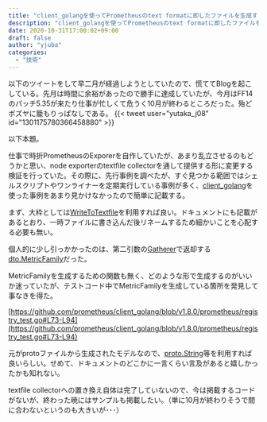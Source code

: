 ```yaml
---
title: "client_golangを使ってPrometheusのtext formatに即したファイルを生成する"
description: "client_golangを使ってPrometheusのtext formatに即したファイルを生成する"
date: 2020-10-31T17:00:02+09:00
draft: false
author: "yjuba"
categories:
  - "技術"
---
```


以下のツイートをして早二月が経過しようとしていたので、慌ててBlogを起こしている。先月は時間に余裕があったので勝手に達成していたが、今月はFF14のパッチ5.35が来たり仕事が忙しくて危うく10月が終わるところだった。殆どボズヤに籠もりっぱなしである。
{{< tweet user="yutaka_j08" id="1301175780366458880" >}}

以下本題。

仕事で時折PrometheusのExporerを自作していたが、あまり乱立させるのもどうかと思い、node exporterのtextfile collectorを通して提供する形に変更する検証を行っていた。その際に、先行事例を調べたが、すぐ見つかる範囲ではシェルスクリプトやワンライナーを定期実行している事例が多く、[client_golang](https://pkg.go.dev/github.com/prometheus/client_golang/prometheus)を使った事例をあまり見かけなかったので簡単に記載する。

まず、大枠としては[WriteToTextfile](https://pkg.go.dev/github.com/prometheus/client_golang/prometheus#WriteToTextfile)を利用すれば良い。ドキュメントにも記載があるとおり、一時ファイルに書き込んだ後リネームするため細かいことを心配する必要も無い。

個人的に少し引っかかったのは、第二引数の[Gatherer](https://pkg.go.dev/github.com/prometheus/client_golang/prometheus#Gatherer)で返却する[dto.MetricFamily](https://pkg.go.dev/github.com/prometheus/client_model/go#MetricFamily)だった。

MetricFamilyを生成するための関数も無く、どのような形で生成するのがいいか迷っていたが、テストコード中でMetricFamilyを生成している箇所を発見して事なきを得た。

[https://github.com/prometheus/client_golang/blob/v1.8.0/prometheus/registry_test.go#L73-L94](https://github.com/prometheus/client_golang/blob/v1.8.0/prometheus/registry_test.go#L73-L94)

元がprotoファイルから生成されたモデルなので、[proto.String](https://pkg.go.dev/github.com/golang/protobuf/proto#String)等を利用すれば良いらしい。せめて、ドキュメントのどこかに一言くらい言及があると嬉しかったかも知れない。

textfile collectorへの置き換え自体は完了していないので、今は掲載するコードがないが、終わった暁にはサンプルも掲載したい。（単に10月が終わりそうで間に合わないというのも大きいが･･･）
